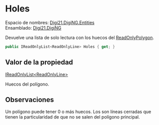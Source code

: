 # Holes

Espacio de nombres: [Digi21.DigiNG.Entities](../../../)  
Ensamblado: [Digi21.DigiNG](../../../../)

Devuelve una lista de solo lectura con los huecos del [ReadOnlyPolygon](../).

```csharp
public IReadOnlyList<ReadOnlyLine> Holes { get; }
```

## Valor de la propiedad

[IReadOnlyList&lt;ReadOnlyLine&gt;](https://docs.microsoft.com/en-us/dotnet/api/system.collections.generic.ireadonlylist-1?view=net-5.0)

Huecos del polígono.

## Observaciones

Un polígono puede tener 0 o más huecos. Los son líneas cerradas que tienen la particularidad de que no se salen del polígono principal.



